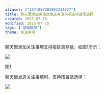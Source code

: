 ```yaml
---
aliases: ["1971887205802234027"]
title: 聊天里添加关注及发送关注事项支持目录选择
created: 2025-07-15
modified: 2025-07-15
tags: ['基础模块']
theme: 关注事项
---
```


聊天里添加关注事项支持按目录存放，如图1所示：

![](https://myhelpdoc.oss-cn-heyuan.aliyuncs.com/mdimages/d67097a96d3477ec17e9c3c01a5dda95.jpg)

图1

聊天里发送关注事项时，支持按目录选择：

![](https://myhelpdoc.oss-cn-heyuan.aliyuncs.com/mdimages/443a9426177a27cb9029c04843a5ce48.jpg)

